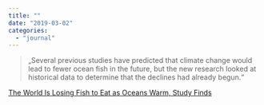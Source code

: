 ```yaml
---
title: ""
date: "2019-03-02"
categories: 
  - "journal"
---
```


> „Several previous studies have predicted that climate change would lead to fewer ocean fish in the future, but the new research looked at historical data to determine that the declines had already begun.“

[The World Is Losing Fish to Eat as Oceans Warm, Study Finds](https://nyti.ms/2ED1Jqq?smid=nytcore-ios-share)
